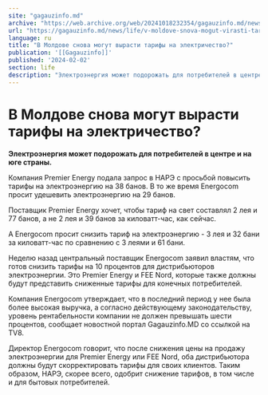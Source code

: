 ```yaml
---
site: "gagauzinfo.md"
archive: "https://web.archive.org/web/20241018232354/gagauzinfo.md/news/life/v-moldove-snova-mogut-virasti-tarifi-na-elektrichestvo"
url: "https://gagauzinfo.md/news/life/v-moldove-snova-mogut-virasti-tarifi-na-elektrichestvo"
language: ru
title: "В Молдове снова могут вырасти тарифы на электричество?"
publication: '[[Gagauzinfo]]'
published: '2024-02-02'
section: life
description: "Электроэнергия может подорожать для потребителей в центре и на юге страны."
---
```


# В Молдове снова могут вырасти тарифы на электричество?

**Электроэнергия может подорожать для потребителей в центре и на юге страны.**

Компания Premier Energy подала запрос в НАРЭ с просьбой повысить тарифы на электроэнергию на 38 банов. В то же время Energocom просит удешевить электроэнергию на 29 банов.

Поставщик Premier Energy хочет, чтобы тариф на свет составлял 2 лея и 77 банов, а не 2 лея и 39 банов за киловатт-час, как сейчас.

А Energocom просит снизить тариф на электроэнергию - 3 лея и 32 бани за киловатт-час по сравнению с 3 леями и 61 бани.

Неделю назад центральный поставщик Energocom заявил властям, что готов снизить тарифы на 10 процентов для дистрибьюторов электроэнергии. Это Premier Energy и FEE Nord, которые также должны будут представить сниженные тарифы для конечных потребителей.

Компания Energocom утверждает, что в последний период у нее была более высокая выручка, а согласно действующему законодательству, уровень рентабельности компании не должен превышать шести процентов, сообщает новостной портал Gagauzinfo.MD со ссылкой на TV8.

Директор Energocom говорит, что после снижения цены на продажу электроэнергии для Premier Energy или FEE Nord, оба дистрибьютора должны будут скорректировать тарифы для своих клиентов. Таким образом, НАРЭ, скорее всего, одобрит снижение тарифов, в том числе и для бытовых потребителей.